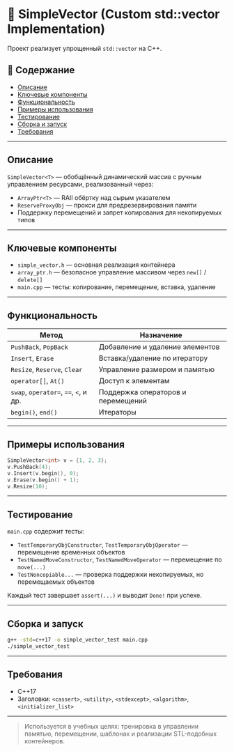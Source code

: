 # 🧮 SimpleVector (Custom std::vector Implementation)

Проект реализует упрощенный `std::vector` на C++.

## 📑 Содержание

- [Описание](#описание)
- [Ключевые компоненты](#ключевые-компоненты)
- [Функциональность](#функциональность)
- [Примеры использования](#примеры-использования)
- [Тестирование](#тестирование)
- [Сборка и запуск](#сборка-и-запуск)
- [Требования](#требования)

---

## Описание

`SimpleVector<T>` — обобщённый динамический массив с ручным управлением ресурсами, реализованный через:

- `ArrayPtr<T>` — RAII обёртку над сырым указателем
- `ReserveProxyObj` — прокси для предрезервирования памяти
- Поддержку перемещений и запрет копирования для некопируемых типов

---

## Ключевые компоненты

- `simple_vector.h` — основная реализация контейнера
- `array_ptr.h` — безопасное управление массивом через `new[]` / `delete[]`
- `main.cpp` — тесты: копирование, перемещение, вставка, удаление

---

## Функциональность

| Метод | Назначение |
|-------|------------|
| `PushBack`, `PopBack` | Добавление и удаление элементов |
| `Insert`, `Erase` | Вставка/удаление по итератору |
| `Resize`, `Reserve`, `Clear` | Управление размером и памятью |
| `operator[]`, `At()` | Доступ к элементам |
| `swap`, `operator=`, `==`, `<`, и др. | Поддержка операторов и перемещений |
| `begin()`, `end()` | Итераторы |

---

## Примеры использования

```cpp
SimpleVector<int> v = {1, 2, 3};
v.PushBack(4);
v.Insert(v.begin(), 0);
v.Erase(v.begin() + 1);
v.Resize(10);
```

---

## Тестирование

`main.cpp` содержит тесты:

- `TestTemporaryObjConstructor`, `TestTemporaryObjOperator` — перемещение временных объектов
- `TestNamedMoveConstructor`, `TestNamedMoveOperator` — перемещение по `move(...)`
- `TestNoncopiable...` — проверка поддержки некопируемых, но перемещаемых объектов

Каждый тест завершает `assert(...)` и выводит `Done!` при успехе.

---

## Сборка и запуск

```bash
g++ -std=c++17 -o simple_vector_test main.cpp
./simple_vector_test
```

---

## Требования

- C++17
- Заголовки: `<cassert>`, `<utility>`, `<stdexcept>`, `<algorithm>`, `<initializer_list>`

---

> Используется в учебных целях: тренировка в управлении памятью, перемещении, шаблонах и реализации STL-подобных контейнеров.
